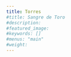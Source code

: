 ```yaml
---
title: Torres
#title: Sangre de Toro
#description: 
#featured_image: 
#keywords: []
#menus: "main"
#weight: 
---
```

